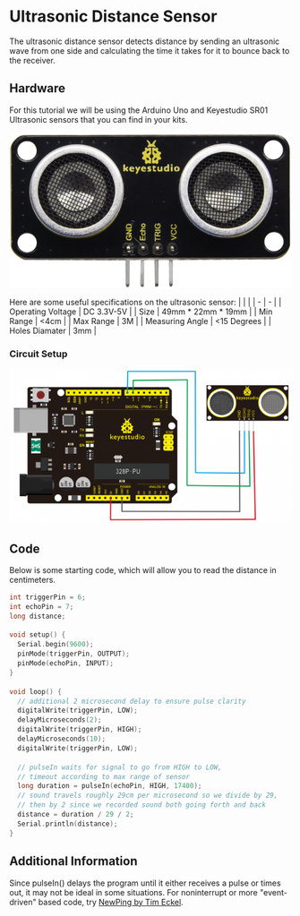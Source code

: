 # Ultrasonic Distance Sensor
The ultrasonic distance sensor detects distance by sending an ultrasonic wave from one side and calculating the time it takes for it to bounce back to the receiver.
## Hardware
For this tutorial we will be using the Arduino Uno and Keyestudio SR01 Ultrasonic sensors that you can find in your kits.

![Image of SR01](./Images/sr01.png)

Here are some useful specifications on the ultrasonic sensor:
| | |
| - | - |
| Operating Voltage | DC 3.3V-5V |
| Size | 49mm * 22mm * 19mm |
| Min Range | <4cm |
| Max Range | 3M |
| Measuring Angle | <15 Degrees |
| Holes Diamater | 3mm |

### Circuit Setup

![Image of Circuit Setup](./Images/sr01SetupDiagram.png)

## Code

Below is some starting code, which will allow you to read the distance in centimeters.

```C++
int triggerPin = 6;
int echoPin = 7;
long distance;

void setup() {
  Serial.begin(9600);
  pinMode(triggerPin, OUTPUT);
  pinMode(echoPin, INPUT);
}

void loop() {
  // additional 2 microsecond delay to ensure pulse clarity
  digitalWrite(triggerPin, LOW);
  delayMicroseconds(2);
  digitalWrite(triggerPin, HIGH);
  delayMicroseconds(10);
  digitalWrite(triggerPin, LOW);

  // pulseIn waits for signal to go from HIGH to LOW,
  // timeout according to max range of sensor
  long duration = pulseIn(echoPin, HIGH, 17400);
  // sound travels roughly 29cm per microsecond so we divide by 29,
  // then by 2 since we recorded sound both going forth and back
  distance = duration / 29 / 2;
  Serial.println(distance);
}
```

## Additional Information

Since pulseIn() delays the program until it either receives a pulse or times out, it may not be ideal in some situations. For noninterrupt or more "event-driven" based code, try [NewPing by Tim Eckel](https://www.arduino.cc/reference/en/libraries/newping/).
